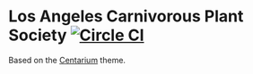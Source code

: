 # Los Angeles Carnivorous Plant Society [![Circle CI](https://circleci.com/gh/bencentra/centrarium/tree/master.svg?style=svg)](https://lacps.net)

Based on the [Centarium](http://bencentra.com/centrarium) theme.
